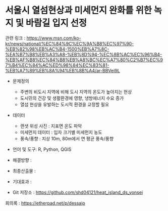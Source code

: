
# 서울시 열섬현상과 미세먼지 완화를 위한 녹지 및 바람길 입지 선정

관련 링크 :
https://www.msn.com/ko-kr/news/national/%EC%84%9C%EC%9A%B8%EC%97%90-%EB%82%98%EB%AC%B4-1500%EB%A7%8C-%EA%B7%B8%EB%A3%A8-%EB%8D%94-%EC%8B%AC%EC%96%B4-%EB%AF%B8%EC%84%B8%EB%A8%BC%EC%A7%80%C2%B7%EC%97%B4%EC%84%AC%ED%98%84%EC%83%81-%EB%A7%89%EB%8A%94%EB%8B%A4/ar-BBVei9L

- 문제정의

    - 주변의 비도시 지역에 비해 도시 지역의 온도가 높아지는 현상
    - 도시민의 건강 및 생활환경에 영향, 냉방에너지 수요 증가
    - 열섬 현상을 유발하는 도시적 환경을 교정할 필요

- 데이터

    - 랜샛 위성 사진 : 지표면 온도 파악
    - 미세먼지 데이터 : 입자 크기별 미세먼지 농도
    - 풍속/풍향 : 지상 10m, 80m에서 연 평균 풍속/풍향

- 언어 및 도구: R, Python, QGIS

- 해결방향 : 

- 최종산출물 : 

- 기대효과 : 

- Git 저장소 : https://github.com/shd04121/heat_island_ds_yonsei 

회의록 : https://etherpad.net/p/dessaip
